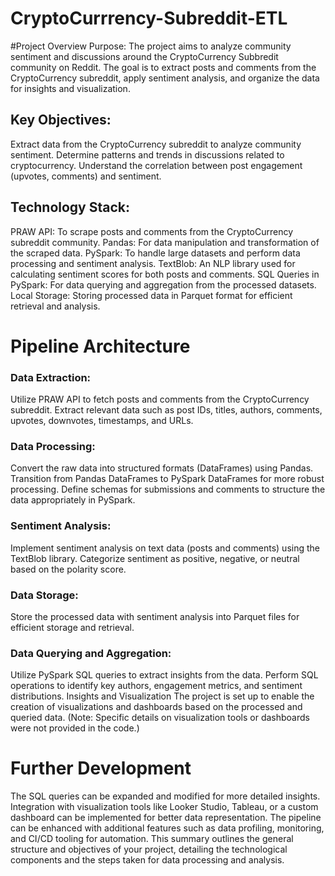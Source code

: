 # CryptoCurrrency-Subreddit-ETL

#Project Overview
Purpose:
The project aims to analyze community sentiment and discussions around the CryptoCurrency Subbredit community on Reddit. The goal is to extract posts and comments from the CryptoCurrency subreddit, apply sentiment analysis, and organize the data for insights and visualization.

## Key Objectives:

Extract data from the CryptoCurrency subreddit to analyze community sentiment.
Determine patterns and trends in discussions related to cryptocurrency.
Understand the correlation between post engagement (upvotes, comments) and sentiment.

## Technology Stack:

PRAW API: To scrape posts and comments from the CryptoCurrency subreddit community.
Pandas: For data manipulation and transformation of the scraped data.
PySpark: To handle large datasets and perform data processing and sentiment analysis.
TextBlob: An NLP library used for calculating sentiment scores for both posts and comments.
SQL Queries in PySpark: For data querying and aggregation from the processed datasets.
Local Storage: Storing processed data in Parquet format for efficient retrieval and analysis.

# Pipeline Architecture

### Data Extraction:

Utilize PRAW API to fetch posts and comments from the CryptoCurrency subreddit.
Extract relevant data such as post IDs, titles, authors, comments, upvotes, downvotes, timestamps, and URLs.

### Data Processing:

Convert the raw data into structured formats (DataFrames) using Pandas.
Transition from Pandas DataFrames to PySpark DataFrames for more robust processing.
Define schemas for submissions and comments to structure the data appropriately in PySpark.

### Sentiment Analysis:

Implement sentiment analysis on text data (posts and comments) using the TextBlob library.
Categorize sentiment as positive, negative, or neutral based on the polarity score.

### Data Storage:

Store the processed data with sentiment analysis into Parquet files for efficient storage and retrieval.

### Data Querying and Aggregation:

Utilize PySpark SQL queries to extract insights from the data.
Perform SQL operations to identify key authors, engagement metrics, and sentiment distributions.
Insights and Visualization
The project is set up to enable the creation of visualizations and dashboards based on the processed and queried data. (Note: Specific details on visualization tools or dashboards were not provided in the code.)

# Further Development
The SQL queries can be expanded and modified for more detailed insights.
Integration with visualization tools like Looker Studio, Tableau, or a custom dashboard can be implemented for better data representation.
The pipeline can be enhanced with additional features such as data profiling, monitoring, and CI/CD tooling for automation.
This summary outlines the general structure and objectives of your project, detailing the technological components and the steps taken for data processing and analysis.
